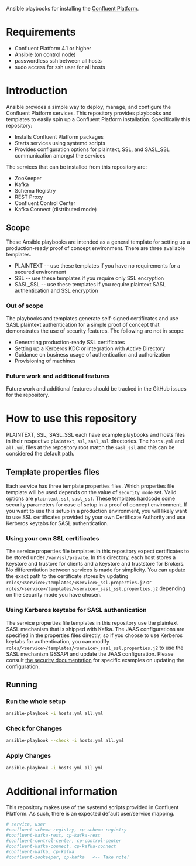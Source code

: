 Ansible playbooks for installing the [Confluent Platform](http://www.confluent.io).

# Requirements

* Confluent Platform 4.1 or higher
* Ansible (on control node)
* passwordless ssh between all hosts
* sudo access for ssh user for all hosts

# Introduction

Ansible provides a simple way to deploy, manage, and configure the Confluent Platform services. This repository provides playbooks and templates to easily 
spin up a Confluent Platform installation. Specifically this repository:

* Installs Confluent Platform packages
* Starts services using systemd scripts
* Provides configuration options for plaintext, SSL, and SASL_SSL communication amongst the services

The services that can be installed from this repository are:

* ZooKeeper
* Kafka
* Schema Registry
* REST Proxy
* Confluent Control Center
* Kafka Connect (distributed mode)

## Scope

These Ansible playbooks are intended as a general template for setting up a production-ready proof of concept environment. There are three available templates.

* PLAINTEXT -- use these templates if you have no requirements for a secured environment
* SSL -- use these templates if you require only SSL encryption
* SASL_SSL -- use these templates if you require plaintext SASL authentication and SSL encryption

### Out of scope

The playbooks and templates generate self-signed certificates and use SASL plaintext authentication for a simple proof of concept that demonstrates the use of security features. The following are not in scope:

* Generating production-ready SSL certificates
* Setting up a Kerberos KDC or integration with Active Directory
* Guidance on business usage of authentication and authorization
* Provisioning of machines

### Future work and additional features

Future work and additional features should be tracked in the GitHub issues for the repository.

# How to use this repository

PLAINTEXT, SSL, SASL_SSL each have example playbooks and hosts files in their respective `plaintext`, `ssl`, `sasl_ssl` directories.
The `hosts.yml` and `all.yml` files at the repository root match the `sasl_ssl` and this can be considered the default path.

## Template properties files

Each service has three template properties files. Which properties file template will be used depends on the value of `security_mode` set. Valid options are `plaintext`, `ssl`, `sasl_ssl`.
These templates hardcode some security parameters for ease of setup in a proof of concept environment. If you want to use this setup in a production environment, you will likely want to use
SSL certificates provided by your own Certificate Authority and use Kerberos keytabs for SASL authentication.

### Using your own SSL certificates

The service properties file templates in this repository expect certificates to be stored under `/var/ssl/private`. In this directory, each host stores a keystore and trustore for clients 
and a keystore and truststore for Brokers. No differentiation between services is made for simplicity. You can update the exact path to the certificate stores by updating 
`roles/<service>/templates/<service>_ssl.properties.j2` or `roles/<service>/templates/<service>_sasl_ssl.properties.j2` depending on the security mode you have chosen.

### Using Kerberos keytabs for SASL authentication

The service properties file templates in this repository use the plaintext SASL mechanism that is shipped with Kafka. The JAAS configurations are specified in the properties files directly, so
if you choose to use Kerberos keytabs for authentication, you can modify `roles/<service>/templates/<service>_sasl_ssl.properties.j2` to use the SASL mechanism GSSAPI and update the JAAS
configuration. Please consult [the security documentation](https://docs.confluent.io/current/kafka/authentication_sasl_gssapi.html) for specific examples on updating the configuration.

## Running

### Run the whole setup

```bash
ansible-playbook -i hosts.yml all.yml
```

### Check for Changes

```bash
ansible-playbook --check -i hosts.yml all.yml
```

### Apply Changes

```bash
ansible-playbook -i hosts.yml all.yml
```

# Additional information

This repository makes use of the systemd scripts provided in Confluent Platform. As such, there is an expected default user/service mapping.

```yaml
# service, user
#confluent-schema-registry, cp-schema-registry
#confluent-kafka-rest, cp-kafka-rest
#confluent-control-center, cp-control-center
#confluent-kafka-connect, cp-kafka-connect
#confluent-kafka, cp-kafka
#confluent-zookeeper, cp-kafka   <-- Take note!
```
